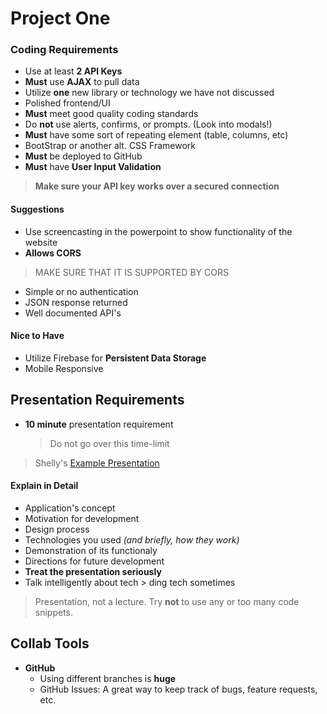 # Project One

### Coding Requirements
* Use at least **2 API Keys**
* **Must** use **AJAX** to pull data
* Utilize **one** new library or technology we have not discussed
* Polished frontend/UI
* **Must** meet good quality coding standards
* Do **not** use alerts, confirms, or prompts. (Look into modals!)
* **Must** have some sort of repeating element (table, columns, etc)
* BootStrap or another alt. CSS Framework
* **Must** be deployed to GitHub
* **Must** have **User Input Validation**

> **Make sure your API key works over a secured connection**

#### Suggestions
* Use screencasting in the powerpoint to show functionality of the website
* **Allows CORS**
> MAKE SURE THAT IT IS SUPPORTED BY CORS
* Simple or no authentication
* JSON response returned
* Well documented API's

#### Nice to Have
* Utilize Firebase for **Persistent Data Storage**
* Mobile Responsive


## Presentation Requirements
* **10 minute** presentation requirement
    > Do not go over this time-limit

> Shelly's [Example Presentation](https://docs.google.com/presentation/d/1Rv2mUeMIRvIlc7EOOwJI8kydoMqRE47lgCL5dA5qx3w/edit#slide=id.g44b99a1ae3_0_160)

#### Explain in Detail
* Application's concept
* Motivation for development
* Design process
* Technologies you used _(and briefly, how they work)_
* Demonstration of its functionaly
* Directions for future development
* **Treat the presentation seriously**
* Talk intelligently about tech > ding tech sometimes

> Presentation, not a lecture.  Try **not** to use any or too many code snippets.

## Collab Tools
* **GitHub**
    * Using different branches is **huge**
    * GitHub Issues: A great way to keep track of bugs, feature requests, etc.

